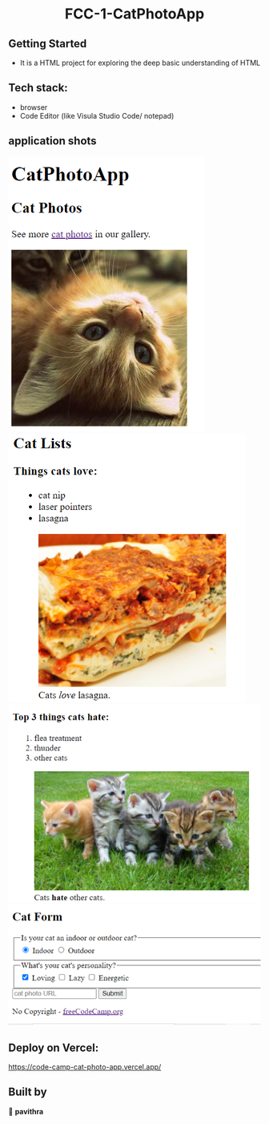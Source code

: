 <h1 align="center"> FCC-1-CatPhotoApp </h1>

## Getting Started

- It is a HTML project for exploring the deep basic understanding of HTML

## Tech stack:
- browser
- Code Editor (like Visula Studio Code/ notepad)

## application shots

![image1](https://github.com/Sangi19/FCC-1-CatPhotoApp/blob/main/image/image1.PNG)
![image1](https://github.com/Sangi19/FCC-1-CatPhotoApp/blob/main/image/image2.PNG)
![image1](https://github.com/Sangi19/FCC-1-CatPhotoApp/blob/main/image/image3.PNG)
![image1](https://github.com/Sangi19/FCC-1-CatPhotoApp/blob/main/image/image4.PNG)

## Deploy on Vercel:
https://code-camp-cat-photo-app.vercel.app/

## Built by

👤 **pavithra**




